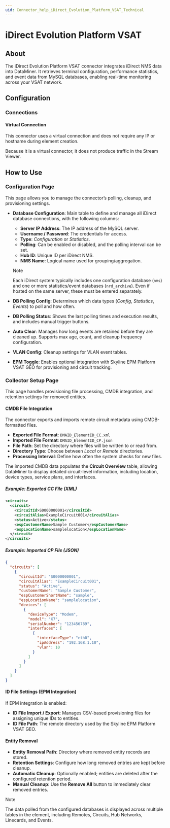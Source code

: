 ```yaml
---
uid: Connector_help_iDirect_Evolution_Platform_VSAT_Technical
---
```


# iDirect Evolution Platform VSAT

## About

The iDirect Evolution Platform VSAT connector integrates iDirect NMS data into DataMiner. It retrieves terminal configuration, performance statistics, and event data from MySQL databases, enabling real-time monitoring across your VSAT network.

## Configuration

### Connections

#### Virtual Connection

This connector uses a virtual connection and does not require any IP or hostname during element creation.

Because it is a virtual connector, it does not produce traffic in the Stream Viewer.

## How to Use

### Configuration Page

This page allows you to manage the connector’s polling, cleanup, and provisioning settings.

- **Database Configuration**: Main table to define and manage all iDirect database connections, with the following columns:

  - **Server IP Address**: The IP address of the MySQL server.
  - **Username / Password**: The credentials for access.
  - **Type**: *Configuration* or *Statistics*.
  - **Polling**: Can be enabled or disabled, and the polling interval can be set.
  - **Hub ID**: Unique ID per iDirect NMS.
  - **NMS Name**: Logical name used for grouping/aggregation.

  > [!NOTE]
  > Each iDirect system typically includes one configuration database (`nms`) and one or more statistics/event databases (`nrd_archive`). Even if hosted on the same server, these must be entered separately.

- **DB Polling Config**: Determines which data types (*Config*, *Statistics*, *Events*) to poll and how often.
- **DB Polling Status**: Shows the last polling times and execution results, and includes manual trigger buttons.
- **Auto Clear**: Manages how long events are retained before they are cleaned up. Supports max age, count, and cleanup frequency configuration.
- **VLAN Config**: Cleanup settings for VLAN event tables.
- **EPM Toggle**: Enables optional integration with Skyline EPM Platform VSAT GEO for provisioning and circuit tracking.

### Collector Setup Page

This page handles provisioning file processing, CMDB integration, and retention settings for removed entities.

#### CMDB File Integration

The connector exports and imports remote circuit metadata using CMDB-formatted files.

- **Exported File Format**: `DMAID_ElementID_CC.xml`
- **Imported File Format**: `DMAID_ElementID_CP.json`
- **File Path**: Set the directory where files will be written to or read from.
- **Directory Type**: Choose between *Local* or *Remote* directories.
- **Processing Interval**: Define how often the system checks for new files.

The imported CMDB data populates the **Circuit Overview** table, allowing DataMiner to display detailed circuit-level information, including location, device types, service plans, and interfaces.

##### Example: Exported CC File (XML)

```xml
<circuits>
  <circuit>
    <circuitId>S0000000001</circuitId>
    <circuitAlias>ExampleCircuit001</circuitAlias>
    <status>Active</status>
    <espCustomerName>Sample Customer</espCustomerName>
    <espLocationName>samplelocation</espLocationName>
  </circuit>
</circuits>
```

##### Example: Imported CP File (JSON)

```json
{
  "circuits": [
    {
      "circuitId": "S0000000001",
      "circuitAlias": "ExampleCircuit001",
      "status": "Active",
      "customerName": "Sample Customer",
      "espCustomerShortName": "sample",
      "espLocationName": "samplelocation",
      "devices": [
        {
          "deviceType": "Modem",
          "model": "X7",
          "serialNumber": "123456789",
          "interfaces": [
            {
              "interfaceType": "eth0",
              "ipAddress": "192.168.1.10",
              "vlan": 10
            }
          ]
        }
      ]
    }
  ]
}
```

#### ID File Settings (EPM Integration)

If EPM integration is enabled:

- **ID File Import / Export**: Manages CSV-based provisioning files for assigning unique IDs to entities.
- **ID File Path**: The remote directory used by the Skyline EPM Platform VSAT GEO.

#### Entity Removal

- **Entity Removal Path**: Directory where removed entity records are stored.
- **Retention Settings**: Configure how long removed entries are kept before cleanup.
- **Automatic Cleanup**: Optionally enabled; entities are deleted after the configured retention period.
- **Manual Cleanup**: Use the **Remove All** button to immediately clear removed entries.

> [!NOTE]
> The data polled from the configured databases is displayed across multiple tables in the element, including Remotes, Circuits, Hub Networks, Linecards, and Events.
